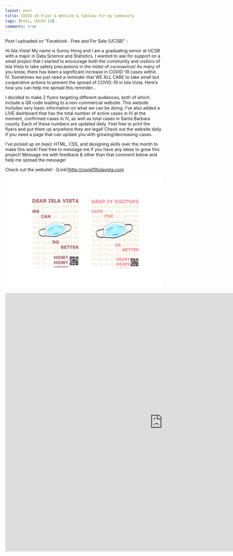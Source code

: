 ```yaml
---
layout: post
title: COVID-19 Flyer & Website & Tableau for my Community 
tags: [html, COVID-19] 
comments: true
---
```


Post I uploaded on "Facebook : Free and For Sale (UCSB)" : 


Hi Isla Vista! My name is Sunny Hong and I am a graduating senior at UCSB with a major in Data Science and Statistics. I wanted to ask for support on a small project that I started to encourage both the community and visitors of Isla Vista to take safety precautions in the midst of coronavirus! As many of you know, there has been a significant increase in COVID-19 cases within IV. Sometimes we just need a reminder that WE ALL CARE to take small but cooperative actions to prevent the spread of COVID-19 in Isla Vista. Here’s how you can help me spread this reminder…

I decided to make 2 flyers targeting different audiences, both of which include a QR code leading to a non-commercial website. This website includes very basic information on what we can be doing. I’ve also added a LIVE dashboard that has the total number of active cases in IV at the moment, confirmed cases in IV, as well as total cases in Santa Barbara county. Each of these numbers are updated daily.
Feel free to print the flyers and put them up anywhere they are legal! Check out the website daily if you need a page that can update you with growing/decreasing cases.

I’ve picked up on basic HTML, CSS, and designing skills over the month to make this work! Feel free to message me if you have any ideas to grow this project!
Message me with feedback & other than that comment below and help me spread the message!


Check out the website! : 
[Link!]http://covid19islavista.com


![pic](/assets/img/flyers.jpg)


<iframe seamless frameborder="0" src="https://public.tableau.com/views/SBCOVID2/CumulativeCases?:language=en&:display_count=y&publish=yes&:showVizHome=no" width = '1010' height = '830' ></iframe>   





